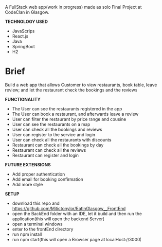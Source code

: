 A FullStack web app(work in progress) made as solo Final Project at CodeClan in Glasgow.

**TECHNOLOGY USED**
- JavaScrips
- React.js
- Java
- SpringBoot
- H2


# Brief
Build a web app that allows Customer to view restaurants, book table, leave review; and let the restaurant check the bookings and the reviews

**FUNCTIONALITY**
- The User can see the restaurants registered in the app
- The User can book a restaurant, and afterwards leave a review
- User can filter the restaurant by price range and cousine
- User can see the restaurants on a map
- User can check all the bookings and reviews
- User can register to the service and login
- User can check all the restaurants with discounts
- Restaurant can check all the bookings by day
- Restaurant can check all the reviews
- Restaurant can register and login


**FUTURE EXTENSIONS**
- Add proper authentication
- Add email for booking confirmation
- Add more style


**SETUP**
- download this repo and https://github.com/Mitictonylor/EatInGlasgow__FrontEnd
- open the BackEnd folder with an IDE, let it build and then run the application(this will open the backend Server)
- open a terminal windows
- enter to the frontEnd directory
- run npm install
- run npm start(this will open a Browser page at localHost://3000)
